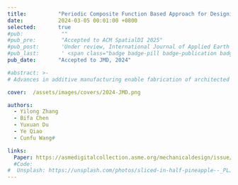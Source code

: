 ```yaml
---
title:          "Periodic Composite Function Based Approach for Designing Architected Materials With Programable Poisson’s Ratios"
date:           2024-03-05 00:01:00 +0800
selected:       true
#pub:            ""
#pub_pre:        "Accepted to ACM SpatialDI 2025"
#pub_post:       'Under review, International Journal of Applied Earth Observation and Geoinformation(JAG)'
#pub_last:       ' <span class="badge badge-pill badge-publication badge-success">Spotlight</span>'
pub_date:       "Accepted to JMD, 2024"

#abstract: >-
# Advances in additive manufacturing enable fabrication of architected materials composed of microstructures with extreme mechanical properties. In the design of such architected materials, the parameterization of microstructures determines not just the computational cost but also connectivity between adjacent microstructures. In this paper, we propose a periodic composite function (PCF)-based approach for designing microstructures. The shape of the microstructures is characterized by the value of the periodic composite functions. The proposed method can program microstructures with both positive and negative Poisson’s ratios by a small number of parameters. Furthermore, due to its implicit representation, the proposed method allows for continuously tiling of microstructures with different mechanical properties. Explicit geometric features of the PCF-based microstructures are extracted, and the condition to maintain connectivity between adjacent microstructures is derived. Based on the proposed approach, multiple groups of 2D and 3D microstructures with Poisson’s ratios ranging from negative to positive are presented. Combining with a deep neural network (DNN)-based surrogate model to predict macroscopic material properties of the microstructures, the proposed method is applied to the design of architected materials for elastic deformation control. Numerical examples on both microstructure representation and architected materials design are presented to demonstrate the efficacy of the proposed approach.

cover:  /assets/images/covers/2024-JMD.png

authors:
  - Yilong Zhang
  - Bifa Chen
  - Yuxuan Du
  - Ye Qiao
  - Cunfu Wang#

links:
  Paper: https://asmedigitalcollection.asme.org/mechanicaldesign/issue/146/9
  #Code: 
#  Unsplash: https://unsplash.com/photos/sliced-in-half-pineapple--_PLJZmHZzk
---
```


